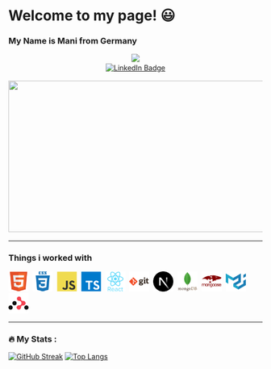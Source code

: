 # Welcome to my page! :smiley:

### My Name is Mani from Germany 


<div id="header" align="center">
  <img src="https://media.giphy.com/media/v1.Y2lkPTc5MGI3NjExMHI1dWc1NzU1am1iNDV6NXNkNnkwN3JqazAwNnkzN285YW5iOHp2MiZlcD12MV9pbnRlcm5hbF9naWZfYnlfaWQmY3Q9cw/5eLDrEaRGHegx2FeF2/giphy.gif" width="200" />
  <div id="badges">
    <a href="https://www.linkedin.com/feed">
      <img src="https://img.shields.io/badge/LinkedIn-blue?style=for-the-badge&logo=linkedin&logoColor=white" alt="LinkedIn Badge"/>
    </a>
  </div>
  <img src="https://komarev.com/ghpvc/?username=ma-mani&style=flat-square&color=blue" alt=""/>
</div>

<div align="center">
  <img src="https://media.giphy.com/media/L8K62iTDkzGX6/giphy.gif" width="600" height="300"/>
</div>




---

### Things i worked with

<div>
  <img src="https://github.com/devicons/devicon/blob/master/icons/html5/html5-original.svg" title="HTML5" alt="HTML" width="40" height="40"/>&nbsp;
  <img src="https://github.com/devicons/devicon/blob/master/icons/css3/css3-plain-wordmark.svg"  title="CSS3" alt="CSS" width="40" height="40"/>&nbsp;
  <img src="https://github.com/devicons/devicon/blob/master/icons/javascript/javascript-original.svg" title="JavaScript" alt="JavaScript" width="40" height="40"/>&nbsp;
  <img src="https://github.com/devicons/devicon/blob/master/icons/typescript/typescript-original.svg" title="TypeScript" alt="TypeScript" width="40" height="40"/>&nbsp;
  <img src="https://github.com/devicons/devicon/blob/master/icons/react/react-original-wordmark.svg" title="React" alt="React" width="40" height="40"/>&nbsp;
  <img src="https://github.com/devicons/devicon/blob/master/icons/git/git-original-wordmark.svg" title="Git" **alt="Git" width="40" height="40"/>&nbsp;
  <img src="https://github.com/devicons/devicon/blob/master/icons/nextjs/nextjs-original.svg" title="Next" **alt="Next" width="40" height="40"/>&nbsp;
  <img src="https://github.com/devicons/devicon/blob/master/icons/mongodb/mongodb-original-wordmark.svg" title="MongoDB" **alt="MongoDB" width="40" height="40"/>&nbsp;
  <img src="https://github.com/devicons/devicon/blob/master/icons/mongoose/mongoose-original-wordmark.svg" title="Mongoose" **alt="Mongoose" width="40" height="40"/>&nbsp;
  <img src="https://github.com/devicons/devicon/blob/master/icons/materialui/materialui-original.svg" title="Materialui" **alt="Materialui" width="40" height="40"/>&nbsp;
  <img src="https://github.com/devicons/devicon/blob/master/icons/reactrouter/reactrouter-original.svg" title="Reactrouter" **alt="Reactrouter" width="40" height="40"/>&nbsp;
</div>

---

### :fire: My Stats :

[![GitHub Streak](https://github-readme-streak-stats.herokuapp.com?user=ma-mani&theme=dracula&border_radius=12.9)](https://git.io/streak-stats)
[![Top Langs](https://github-readme-stats.vercel.app/api/top-langs/?username=ma-mani&layout=compact&theme=dracula)](https://github.com/anuraghazra/github-readme-stats)


